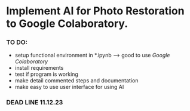 # Implement AI for Photo Restoration to Google Colaboratory.

### TO DO:
+ setup functional environment in *.ipynb --> good to use *Google Colaboratory* 
+ install requirements
+ test if program is working
+ make detail commented steps and documentation
+ make easy to use user interface for using AI


### DEAD LINE 11.12.23
